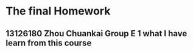 The final Homework
============
13126180 Zhou Chuankai Group E
1  what I have learn from this course
--------------
